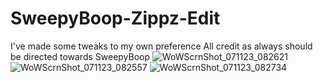 # SweepyBoop-Zippz-Edit
I've made some tweaks to my own preference
All credit as always should be directed towards SweepyBoop
![WoWScrnShot_071123_082621](https://github.com/Ixxyjixxy/SweepyBoop-Zippz-Edit/assets/62358141/15abf24f-ea06-4b12-9af0-150eee1d2e43)
![WoWScrnShot_071123_082557](https://github.com/Ixxyjixxy/SweepyBoop-Zippz-Edit/assets/62358141/91a8e1cf-cbde-44c0-8b9f-ecbcf4a3b121)
![WoWScrnShot_071123_082734](https://github.com/Ixxyjixxy/SweepyBoop-Zippz-Edit/assets/62358141/156f3e2d-a122-43b0-a833-f5c8995ded34)
